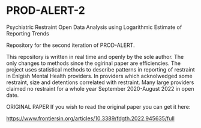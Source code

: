 # PROD-ALERT-2
Psychiatric Restraint Open Data Analysis using Logarithmic Estimate of Reporting Trends

Repository for the second iteration of PROD-ALERT.

This repository is written in real time and openly by the sole author.
The only changes to methods since the ogirinal paper are efficiencies.
The project uses statistical methods to describe patterns in reporting of restraint in Enlgish Mental Health providers.
In providers which acknolwedged some restraint, size and detentions correlated with restraint.
Many large providers claimed no restraint for a whole year September 2020-August 2022 in open date.

ORIGINAL PAPER
If you wish to read the original paper you can get it here:

  https://www.frontiersin.org/articles/10.3389/fdgth.2022.945635/full
